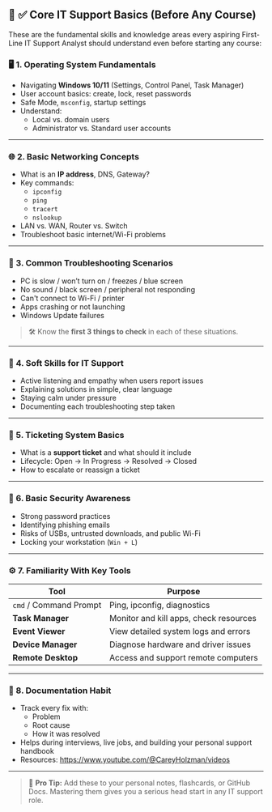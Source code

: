 ## 🧠 ✅ Core IT Support Basics (Before Any Course)

These are the fundamental skills and knowledge areas every aspiring First-Line IT Support Analyst should understand even before starting any course:

### 🖥️ 1. Operating System Fundamentals
- Navigating **Windows 10/11** (Settings, Control Panel, Task Manager)
- User account basics: create, lock, reset passwords
- Safe Mode, `msconfig`, startup settings
- Understand:
  - Local vs. domain users
  - Administrator vs. Standard user accounts

---

### 🌐 2. Basic Networking Concepts
- What is an **IP address**, DNS, Gateway?
- Key commands:
  - `ipconfig`
  - `ping`
  - `tracert`
  - `nslookup`
- LAN vs. WAN, Router vs. Switch
- Troubleshoot basic internet/Wi-Fi problems

---

### 🔧 3. Common Troubleshooting Scenarios
- PC is slow / won’t turn on / freezes / blue screen
- No sound / black screen / peripheral not responding
- Can't connect to Wi-Fi / printer
- Apps crashing or not launching
- Windows Update failures

> 🛠 Know the **first 3 things to check** in each of these situations.

---

### 👥 4. Soft Skills for IT Support
- Active listening and empathy when users report issues
- Explaining solutions in simple, clear language
- Staying calm under pressure
- Documenting each troubleshooting step taken

---

### 🎫 5. Ticketing System Basics
- What is a **support ticket** and what should it include
- Lifecycle: Open → In Progress → Resolved → Closed
- How to escalate or reassign a ticket

---

### 🔐 6. Basic Security Awareness
- Strong password practices
- Identifying phishing emails
- Risks of USBs, untrusted downloads, and public Wi-Fi
- Locking your workstation (`Win + L`)

---

### ⚙️ 7. Familiarity With Key Tools
| Tool              | Purpose                                  |
|-------------------|------------------------------------------|
| `cmd` / Command Prompt | Ping, ipconfig, diagnostics        |
| **Task Manager**   | Monitor and kill apps, check resources  |
| **Event Viewer**   | View detailed system logs and errors    |
| **Device Manager** | Diagnose hardware and driver issues     |
| **Remote Desktop** | Access and support remote computers     |

---

### 🧾 8. Documentation Habit
- Track every fix with:
  - Problem
  - Root cause
  - How it was resolved
- Helps during interviews, live jobs, and building your personal support handbook
- Resources:
https://www.youtube.com/@CareyHolzman/videos

---

> 📝 **Pro Tip:** Add these to your personal notes, flashcards, or GitHub Docs. Mastering them gives you a serious head start in any IT support role.

